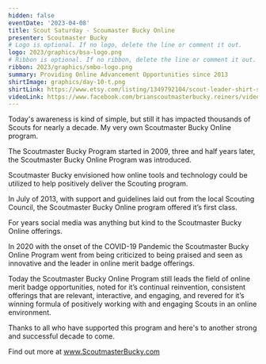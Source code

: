```yaml
---
hidden: false
eventDate: '2023-04-08'
title: Scout Saturday - Scoumaster Bucky Online
presenter: Scoutmaster Bucky
# Logo is optional. If no logo, delete the line or comment it out.
logo: 2023/graphics/bsa-logo.png
# Ribbon is optional. If no ribbon, delete the line or comment it out.
ribbon: 2023/graphics/smbo-logo.png
summary: Providing Online Advancement Opportunities since 2013
shirtImage: graphics/day-10-t.png
shirtLink: https://www.etsy.com/listing/1349792104/scout-leader-shirt-scout-life-shirt?ga_order=most_relevant&ga_search_type=all&ga_view_type=gallery&ga_search_query=funny+scout+shirt&ref=sr_gallery-2-15&pro=1&frs=1&sts=1&organic_search_click=1&variation1=3087215705&variation0=3087215787
videoLink: https://www.facebook.com/brianscoutmasterbucky.reiners/videos/3345698932339450
---
```


Today's awareness is kind of simple, but still it has impacted thousands of Scouts for nearly a decade.  My very own Scoutmaster Bucky Online program.

The Scoutmaster Bucky Program started in 2009, three and half years later, the Scoutmaster Bucky Online Program was introduced.

Scoutmaster Bucky envisioned how online tools and technology could be utilized to help positively deliver the Scouting program.

In July of 2013, with support and guidelines laid out from the local Scouting Council, the Scoutmaster Bucky Online program offered it’s first class.

For years social media was anything but kind to the Scoutmaster Bucky Online offerings.

In 2020 with the onset of the COVID-19 Pandemic the Scoutmaster Bucky Online Program went from being criticized to being praised and seen as innovative and the leader in online merit badge offerings.

Today the Scoutmaster Bucky Online Program still leads the field of online merit badge opportunities, noted for it’s continual reinvention, consistent offerings that are relevant, interactive, and engaging, and revered for it’s winning formula of positively working with and engaging Scouts in an online environment.

Thanks to all who have supported this program and here's to another strong and successful decade to come.

Find out more at www.ScoutmasterBucky.com





